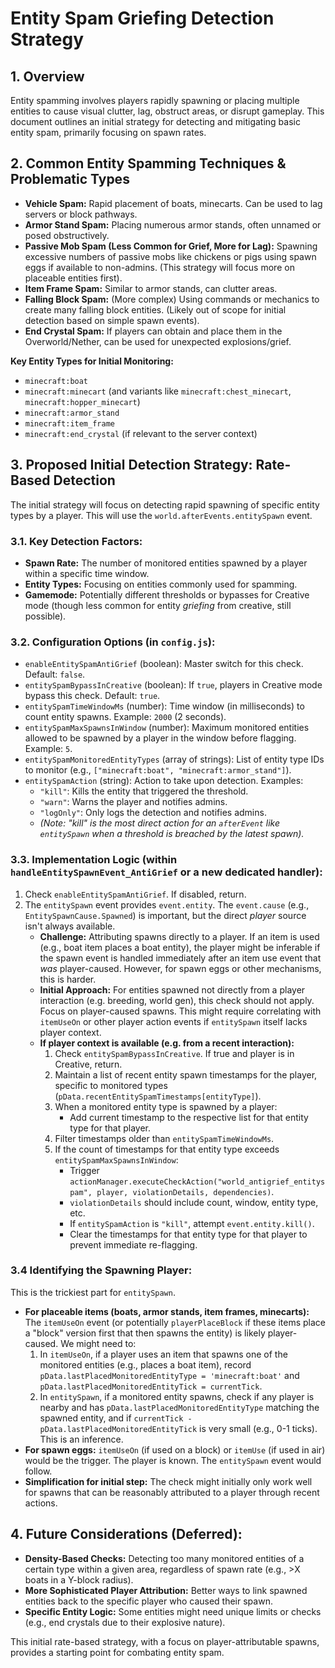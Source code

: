 # Entity Spam Griefing Detection Strategy

## 1. Overview

Entity spamming involves players rapidly spawning or placing multiple entities to cause visual clutter, lag, obstruct areas, or disrupt gameplay. This document outlines an initial strategy for detecting and mitigating basic entity spam, primarily focusing on spawn rates.

## 2. Common Entity Spamming Techniques & Problematic Types

*   **Vehicle Spam:** Rapid placement of boats, minecarts. Can be used to lag servers or block pathways.
*   **Armor Stand Spam:** Placing numerous armor stands, often unnamed or posed obstructively.
*   **Passive Mob Spam (Less Common for Grief, More for Lag):** Spawning excessive numbers of passive mobs like chickens or pigs using spawn eggs if available to non-admins. (This strategy will focus more on placeable entities first).
*   **Item Frame Spam:** Similar to armor stands, can clutter areas.
*   **Falling Block Spam:** (More complex) Using commands or mechanics to create many falling block entities. (Likely out of scope for initial detection based on simple spawn events).
*   **End Crystal Spam:** If players can obtain and place them in the Overworld/Nether, can be used for unexpected explosions/grief.

**Key Entity Types for Initial Monitoring:**
*   `minecraft:boat`
*   `minecraft:minecart` (and variants like `minecraft:chest_minecart`, `minecraft:hopper_minecart`)
*   `minecraft:armor_stand`
*   `minecraft:item_frame`
*   `minecraft:end_crystal` (if relevant to the server context)

## 3. Proposed Initial Detection Strategy: Rate-Based Detection

The initial strategy will focus on detecting rapid spawning of specific entity types by a player. This will use the `world.afterEvents.entitySpawn` event.

### 3.1. Key Detection Factors:

*   **Spawn Rate:** The number of monitored entities spawned by a player within a specific time window.
*   **Entity Types:** Focusing on entities commonly used for spamming.
*   **Gamemode:** Potentially different thresholds or bypasses for Creative mode (though less common for entity *griefing* from creative, still possible).

### 3.2. Configuration Options (in `config.js`):

*   `enableEntitySpamAntiGrief` (boolean): Master switch for this check. Default: `false`.
*   `entitySpamBypassInCreative` (boolean): If `true`, players in Creative mode bypass this check. Default: `true`.
*   `entitySpamTimeWindowMs` (number): Time window (in milliseconds) to count entity spawns. Example: `2000` (2 seconds).
*   `entitySpamMaxSpawnsInWindow` (number): Maximum monitored entities allowed to be spawned by a player in the window before flagging. Example: `5`.
*   `entitySpamMonitoredEntityTypes` (array of strings): List of entity type IDs to monitor (e.g., `["minecraft:boat", "minecraft:armor_stand"]`).
*   `entitySpamAction` (string): Action to take upon detection. Examples:
    *   `"kill"`: Kills the entity that triggered the threshold.
    *   `"warn"`: Warns the player and notifies admins.
    *   `"logOnly"`: Only logs the detection and notifies admins.
    *   *(Note: "kill" is the most direct action for an `afterEvent` like `entitySpawn` when a threshold is breached by the latest spawn).*

### 3.3. Implementation Logic (within `handleEntitySpawnEvent_AntiGrief` or a new dedicated handler):

1.  Check `enableEntitySpamAntiGrief`. If disabled, return.
2.  The `entitySpawn` event provides `event.entity`. The `event.cause` (e.g., `EntitySpawnCause.Spawned`) is important, but the direct *player* source isn't always available.
    *   **Challenge:** Attributing spawns directly to a player. If an item is used (e.g., boat item places a boat entity), the player might be inferable if the spawn event is handled immediately after an item use event that *was* player-caused. However, for spawn eggs or other mechanisms, this is harder.
    *   **Initial Approach:** For entities spawned not directly from a player interaction (e.g. breeding, world gen), this check should not apply. Focus on player-caused spawns. This might require correlating with `itemUseOn` or other player action events if `entitySpawn` itself lacks player context.
    *   **If player context is available (e.g. from a recent interaction):**
        1.  Check `entitySpamBypassInCreative`. If true and player is in Creative, return.
        2.  Maintain a list of recent entity spawn timestamps for the player, specific to monitored types (`pData.recentEntitySpamTimestamps[entityType]`).
        3.  When a monitored entity type is spawned by a player:
            *   Add current timestamp to the respective list for that entity type for that player.
        4.  Filter timestamps older than `entitySpamTimeWindowMs`.
        5.  If the count of timestamps for that entity type exceeds `entitySpamMaxSpawnsInWindow`:
            *   Trigger `actionManager.executeCheckAction("world_antigrief_entityspam", player, violationDetails, dependencies)`.
            *   `violationDetails` should include count, window, entity type, etc.
            *   If `entitySpamAction` is `"kill"`, attempt `event.entity.kill()`.
            *   Clear the timestamps for that entity type for that player to prevent immediate re-flagging.

### 3.4 Identifying the Spawning Player:
This is the trickiest part for `entitySpawn`.
*   **For placeable items (boats, armor stands, item frames, minecarts):** The `itemUseOn` event (or potentially `playerPlaceBlock` if these items place a "block" version first that then spawns the entity) is likely player-caused. We might need to:
    1.  In `itemUseOn`, if a player uses an item that spawns one of the monitored entities (e.g., places a boat item), record `pData.lastPlacedMonitoredEntityType = 'minecraft:boat'` and `pData.lastPlacedMonitoredEntityTick = currentTick`.
    2.  In `entitySpawn`, if a monitored entity spawns, check if any player is nearby and has `pData.lastPlacedMonitoredEntityType` matching the spawned entity, and if `currentTick - pData.lastPlacedMonitoredEntityTick` is very small (e.g., 0-1 ticks). This is an inference.
*   **For spawn eggs:** `itemUseOn` (if used on a block) or `itemUse` (if used in air) would be the trigger. The player is known. The `entitySpawn` event would follow.
*   **Simplification for initial step:** The check might initially only work well for spawns that can be reasonably attributed to a player through recent actions.

## 4. Future Considerations (Deferred):

*   **Density-Based Checks:** Detecting too many monitored entities of a certain type within a given area, regardless of spawn rate (e.g., >X boats in a Y-block radius).
*   **More Sophisticated Player Attribution:** Better ways to link spawned entities back to the specific player who caused their spawn.
*   **Specific Entity Logic:** Some entities might need unique limits or checks (e.g., end crystals due to their explosive nature).

This initial rate-based strategy, with a focus on player-attributable spawns, provides a starting point for combating entity spam.
